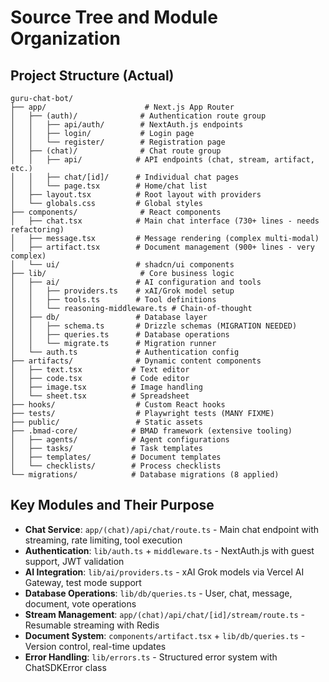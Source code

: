 # Source Tree and Module Organization

## Project Structure (Actual)

```text
guru-chat-bot/
├── app/                      # Next.js App Router
│   ├── (auth)/              # Authentication route group
│   │   ├── api/auth/        # NextAuth.js endpoints
│   │   ├── login/           # Login page
│   │   └── register/        # Registration page
│   ├── (chat)/              # Chat route group
│   │   ├── api/            # API endpoints (chat, stream, artifact, etc.)
│   │   ├── chat/[id]/      # Individual chat pages
│   │   └── page.tsx        # Home/chat list
│   ├── layout.tsx          # Root layout with providers
│   └── globals.css         # Global styles
├── components/              # React components
│   ├── chat.tsx            # Main chat interface (730+ lines - needs refactoring)
│   ├── message.tsx         # Message rendering (complex multi-modal)
│   ├── artifact.tsx        # Document management (900+ lines - very complex)
│   └── ui/                 # shadcn/ui components
├── lib/                     # Core business logic
│   ├── ai/                 # AI configuration and tools
│   │   ├── providers.ts    # xAI/Grok model setup
│   │   ├── tools.ts        # Tool definitions
│   │   └── reasoning-middleware.ts # Chain-of-thought
│   ├── db/                 # Database layer
│   │   ├── schema.ts       # Drizzle schemas (MIGRATION NEEDED)
│   │   ├── queries.ts      # Database operations
│   │   └── migrate.ts      # Migration runner
│   └── auth.ts             # Authentication config
├── artifacts/              # Dynamic content components
│   ├── text.tsx           # Text editor
│   ├── code.tsx           # Code editor
│   ├── image.tsx          # Image handling
│   └── sheet.tsx          # Spreadsheet
├── hooks/                  # Custom React hooks
├── tests/                  # Playwright tests (MANY FIXME)
├── public/                 # Static assets
├── .bmad-core/            # BMAD framework (extensive tooling)
│   ├── agents/            # Agent configurations
│   ├── tasks/             # Task templates
│   ├── templates/         # Document templates
│   └── checklists/        # Process checklists
└── migrations/            # Database migrations (8 applied)
```

## Key Modules and Their Purpose

- **Chat Service**: `app/(chat)/api/chat/route.ts` - Main chat endpoint with streaming, rate limiting, tool execution
- **Authentication**: `lib/auth.ts` + `middleware.ts` - NextAuth.js with guest support, JWT validation
- **AI Integration**: `lib/ai/providers.ts` - xAI Grok models via Vercel AI Gateway, test mode support
- **Database Operations**: `lib/db/queries.ts` - User, chat, message, document, vote operations
- **Stream Management**: `app/(chat)/api/chat/[id]/stream/route.ts` - Resumable streaming with Redis
- **Document System**: `components/artifact.tsx` + `lib/db/queries.ts` - Version control, real-time updates
- **Error Handling**: `lib/errors.ts` - Structured error system with ChatSDKError class
